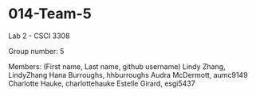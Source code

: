 # 014-Team-5
Lab 2 - CSCI 3308

Group number: 5

Members:
(First name, Last name, github username)
Lindy Zhang, LindyZhang
Hana Burroughs, hhburroughs
Audra McDermott, aumc9149
Charlotte Hauke, charlottehauke
Estelle Girard, esgi5437
